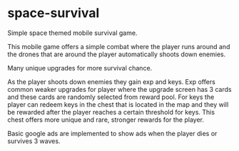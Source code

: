 # space-survival

Simple space themed mobile survival game.

This mobile game offers a simple combat where the player runs around and the drones that are around the player automatically shoots down enemies.

Many unique upgrades for more survival chance.

As the player shoots down enemies they gain exp and keys. Exp offers common weaker upgrades for player where the upgrade screen has 3 cards and these cards are randomly selected from reward pool. For keys the player can redeem keys in the chest that is located in the map and they will be rewarded after the player reaches a certain threshold for keys. This chest offers more unique and rare, stronger rewards for the player.

Basic google ads are implemented to show ads when the player dies or survives 3 waves.
